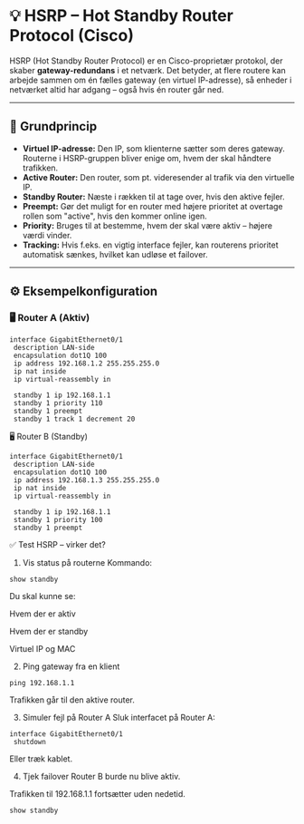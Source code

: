 # 💡 HSRP – Hot Standby Router Protocol (Cisco)

HSRP (Hot Standby Router Protocol) er en Cisco-proprietær protokol, der skaber **gateway-redundans** i et netværk. Det betyder, at flere routere kan arbejde sammen om én fælles gateway (en virtuel IP-adresse), så enheder i netværket altid har adgang – også hvis én router går ned.

---

## 🧠 Grundprincip

- **Virtuel IP-adresse:** Den IP, som klienterne sætter som deres gateway. Routerne i HSRP-gruppen bliver enige om, hvem der skal håndtere trafikken.
- **Active Router:** Den router, som pt. videresender al trafik via den virtuelle IP.
- **Standby Router:** Næste i rækken til at tage over, hvis den aktive fejler.
- **Preempt:** Gør det muligt for en router med højere prioritet at overtage rollen som "active", hvis den kommer online igen.
- **Priority:** Bruges til at bestemme, hvem der skal være aktiv – højere værdi vinder.
- **Tracking:** Hvis f.eks. en vigtig interface fejler, kan routerens prioritet automatisk sænkes, hvilket kan udløse et failover.

---

## ⚙️ Eksempelkonfiguration

### 🖥️ Router A (Aktiv)

```cisco
interface GigabitEthernet0/1
 description LAN-side
 encapsulation dot1Q 100
 ip address 192.168.1.2 255.255.255.0
 ip nat inside
 ip virtual-reassembly in

 standby 1 ip 192.168.1.1
 standby 1 priority 110
 standby 1 preempt
 standby 1 track 1 decrement 20
```
🖥️ Router B (Standby)
```
interface GigabitEthernet0/1
 description LAN-side
 encapsulation dot1Q 100
 ip address 192.168.1.3 255.255.255.0
 ip nat inside
 ip virtual-reassembly in

 standby 1 ip 192.168.1.1
 standby 1 priority 100
 standby 1 preempt
```
✅ Test HSRP – virker det?
1. Vis status på routerne
Kommando:
```
show standby
```
Du skal kunne se:

Hvem der er aktiv

Hvem der er standby

Virtuel IP og MAC

2. Ping gateway fra en klient
```
ping 192.168.1.1
```
Trafikken går til den aktive router.

3. Simuler fejl på Router A
Sluk interfacet på Router A:
```
interface GigabitEthernet0/1
 shutdown
```
Eller træk kablet.

4. Tjek failover
Router B burde nu blive aktiv.

Trafikken til 192.168.1.1 fortsætter uden nedetid.
```
show standby
```
